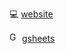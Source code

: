 💻 [website](https://akchonya.github.io/react-gsheets-demo/)

<img src="https://www.google.com/images/about/sheets-icon.svg" width="16" height="16" alt="Google Sheets"> [gsheets](https://docs.google.com/spreadsheets/d/1mqxh4Ru5TfkSuIhyvfIivWopRpOFo4go_zwE7pE0Y_o/edit?usp=sharing)